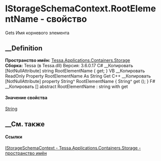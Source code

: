 # IStorageSchemaContext.RootElementName - свойство
Gets Имя корневого элемента
## __Definition
 **Пространство имён:**
[Tessa.Applications.Containers.Storage](N_Tessa_Applications_Containers_Storage.htm)  
 **Сборка:** Tessa (в Tessa.dll) Версия: 3.6.0.17
C# __Копировать
    [NotNullAttribute]
    string RootElementName { get; }
VB __Копировать
    <NotNullAttribute>
    ReadOnly Property RootElementName As String
    	Get
C++ __Копировать
    [NotNullAttribute]
    property String^ RootElementName {
    	String^ get ();
    }
F# __Копировать
     [<NotNullAttribute>]
    abstract RootElementName : string with get
#### Значение свойства
[String](https://learn.microsoft.com/dotnet/api/system.string)
##  __См. также
#### Ссылки
[IStorageSchemaContext -
](T_Tessa_Applications_Containers_Storage_IStorageSchemaContext.htm)
[Tessa.Applications.Containers.Storage - пространство
имён](N_Tessa_Applications_Containers_Storage.htm)

